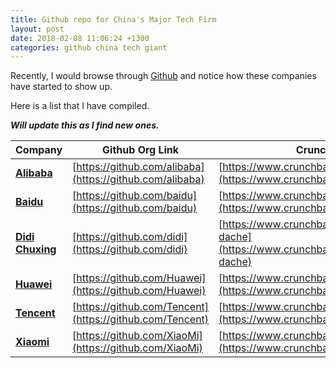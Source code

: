 ```yaml
---
title: Github repo for China's Major Tech Firm
layout: post
date: 2018-02-08 11:06:24 +1300
categories: github china tech giant
---
```


Recently, I would browse through [Github](https://github.com) and notice how these companies have started to show up.

Here is a list that I have compiled.


**_Will update this as I find new ones._**

| Company                                               | Github Org Link                                          | Crunchbase Profile                                                                                       |
| ----------------------------------------------------- | -------------------------------------------------------- | -------------------------------------------------------------------------------------------------------- |
| **[Alibaba](http://alibabagroup.com/en/global/home)** | [https://github.com/alibaba](https://github.com/alibaba) | [https://www.crunchbase.com/organization/alibaba](https://www.crunchbase.com/organization/alibaba)       |
| **[Baidu](http://ir.baidu.com/)**                     | [https://github.com/baidu](https://github.com/baidu)     | [https://www.crunchbase.com/organization/baidu](https://www.crunchbase.com/organization/baidu)           |
| **[Didi Chuxing](http://www.didichuxing.com/en/)**    | [https://github.com/didi](https://github.com/didi)       | [https://www.crunchbase.com/organization/didi-dache](https://www.crunchbase.com/organization/didi-dache) |
| **[Huawei](http://www.huawei.com/en/)**               | [https://github.com/Huawei](https://github.com/Huawei)   | [https://www.crunchbase.com/organization/huawei](https://www.crunchbase.com/organization/huawei)         |
| **[Tencent](https://www.tencent.com/en-us/)**         | [https://github.com/Tencent](https://github.com/Tencent) | [https://www.crunchbase.com/organization/tencent](https://www.crunchbase.com/organization/tencent)       |
| **[Xiaomi](http://www.mi.com/index.html)**            | [https://github.com/XiaoMi](https://github.com/XiaoMi)   | [https://www.crunchbase.com/organization/xiaomi](https://www.crunchbase.com/organization/xiaomi)         |



